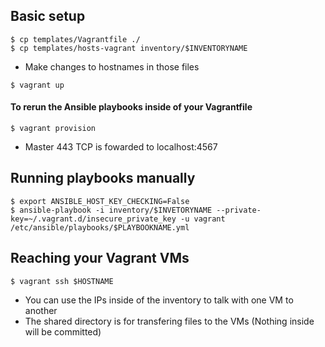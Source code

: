 ## Basic setup

```
$ cp templates/Vagrantfile ./
$ cp templates/hosts-vagrant inventory/$INVENTORYNAME
```

- Make changes to hostnames in those files 

```
$ vagrant up
```

#### To rerun the Ansible playbooks inside of your Vagrantfile
```
$ vagrant provision
```

- Master 443 TCP is fowarded to localhost:4567

## Running playbooks manually

```
$ export ANSIBLE_HOST_KEY_CHECKING=False
$ ansible-playbook -i inventory/$INVETORYNAME --private-key=~/.vagrant.d/insecure_private_key -u vagrant  /etc/ansible/playbooks/$PLAYBOOKNAME.yml
```

## Reaching your Vagrant VMs

```
$ vagrant ssh $HOSTNAME
```

- You can use the IPs inside of the inventory to talk with one VM to another
- The shared directory is for transfering files to the VMs (Nothing inside will be committed)
